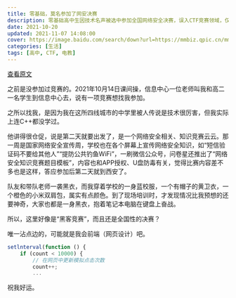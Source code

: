 ```yaml
---
title: 零基础，莫名参加了网安决赛
description: 零基础高中生因技术名声被选中参加全国网络安全决赛，误入CTF竞赛领域，仅凭前端知识参赛。
date: 2021-10-20
updated: 2021-11-07 14:08:00
cover: https://image.baidu.com/search/down?url=https://mmbiz.qpic.cn/mmbiz_png/9sIibiadwv3fYUK7hslxhyibEjh7Yc4MRhRz0OWyVibZnk89pSH7aeFkXicBOS42b6hjUJfx1x9S4CgkSCQaZrMoWWg/640
categories: [生活]
tags: [高中, CTF, 电教]
---
```


[查看原文](https://mp.weixin.qq.com/s/mauK9IC5R_FTshOKH39NvQ)

之前是没参加过竞赛的。2021年10月14日课间操，信息中心一位老师叫我和高二一名学生到信息中心去，说有一项竞赛想找我参加。

之所以找我，是因为我在这所四线城市的中学里被人传说是技术很厉害，但我实际上连C++都没学过。

他讲得很仓促，说是第二天就要出发了，是一个网络安全相关、知识竞赛云云。那一周是国家网络安全宣传周，学校也在各个屏幕上宣传网络安全知识，如“短信验证码不要给其他人”“提防公共钓鱼WiFi”，一刷微信公众号，问卷星还推出了“网络安全知识竞赛题目模板”，内容也和APP授权、U盘防毒有关，觉得比赛内容差不多也是这样，答应参加后第二天就到西安了。

队友和带队老师一袭黑衣，而我穿着学校的一身蓝校服，一个有帽子的黄卫衣，一个橙色的小米双肩包，属实有点颜色。到了现场培训时，才发现情况比我预想的还要神奇，大家也都是一身黑衣，抱着笔记本电脑在键盘上奋战。

所以，这里好像是“黑客竞赛”，而且还是全国性的决赛？

唯一沾点边的，可能就是我会前端（网页设计）吧。

```js [MssCTF 2021 Finals > Web-10000.js]
setlnterval(function () {
    if (count < 10000) {
        // 在网页中更新模拟点击次数
        count++;
        ...
```

祝我好运。
